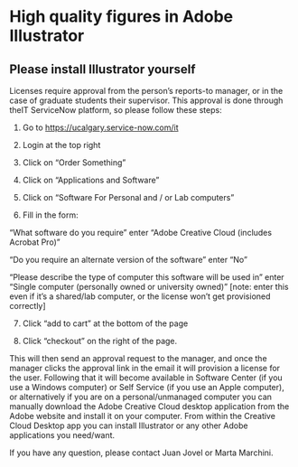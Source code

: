 # High quality figures in Adobe Illustrator

## Please install Illustrator yourself

Licenses require approval from the person’s reports-to manager, or in the case of graduate students their supervisor. This approval is done through theIT ServiceNow platform, so please follow these steps:
 
1. Go to https://ucalgary.service-now.com/it

2. Login at the top right

3. Click on “Order Something”

4. Click on  “Applications and Software”

5. Click on “Software For Personal and / or Lab computers”

6. Fill in the form:

“What software do you require” enter “Adobe Creative Cloud (includes Acrobat Pro)”

“Do you require an alternate version of the software” enter “No”

“Please describe the type of computer this software will be used in” enter “Single computer (personally owned or university owned)” [note: enter this even if it’s a shared/lab computer, or the license won’t get provisioned correctly]

7. Click “add to cart” at the bottom of the page

8. Click “checkout” on the right of the page.
 
This will then send an approval request to the manager, and once the manager clicks the approval link in the email it will provision a license for the user. Following that it will become available in Software Center (if you use a Windows computer) or Self Service (if you use an Apple computer), or alternatively if you are on a personal/unmanaged computer you can manually download the Adobe Creative Cloud desktop application from the Adobe website and install it on your computer. From within the Creative Cloud Desktop app you can install Illustrator or any other Adobe applications you need/want.

If you have any question, please contact Juan Jovel or Marta Marchini.
